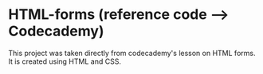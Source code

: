 # HTML-forms (reference code --> Codecademy)
This project was taken directly from codecademy's lesson on HTML forms. 
It is created using HTML and CSS.
